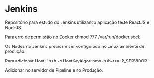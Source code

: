 # Jenkins
Repositório para estudo do Jenkins utilizando aplicação teste ReactJS e NodeJS.

[Para erro de permissão no Docker](https://stackoverflow.com/questions/47854463/docker-got-permission-denied-while-trying-to-connect-to-the-docker-daemon-socke)
chmod 777 /var/run/docker.sock

Os Nodes no Jenkins precisam ser configurado no Linux ambiente de produção.

Para adicionar Host:
'
ssh -o HostKeyAlgorithms=ssh-rsa IP_SERVIDOR
'

Adicionar no servidor de Pipeline e no Produção.
